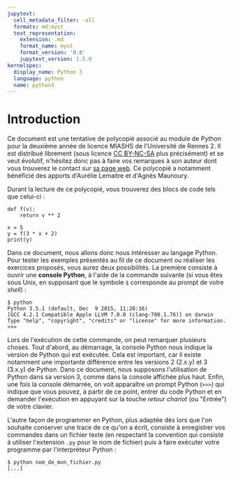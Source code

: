 ```yaml
---
jupytext:
  cell_metadata_filter: -all
  formats: md:myst
  text_representation:
    extension: .md
    format_name: myst
    format_version: '0.8'
    jupytext_version: 1.5.0
kernelspec:
  display_name: Python 3
  language: python
  name: python3
---
```


# Introduction

Ce document est une tentative de polycopié associé au module de Python pour la deuxième année de licence MIASHS de l'Université de Rennes 2.
Il est distribué librement (sous licence [CC BY-NC-SA](https://creativecommons.org/licenses/by-nc-sa/4.0/) plus précisément) et se veut évolutif, n'hésitez donc pas à faire vos remarques à son auteur dont vous trouverez le contact sur [sa page web](http://people.irisa.fr/Romain.Tavenard/).
Ce polycopié a notamment bénéficié des apports d'Aurélie Lemaitre et d'Agnès Maunoury.

Durant la lecture de ce polycopié, vous trouverez des blocs de code tels que celui-ci :

```{code-cell}
def f(v):
	return v ** 2

x = 5
y = f(3 * x + 2)
print(y)
```

Dans ce document, nous allons donc nous intéresser au langage Python.
Pour tester les exemples présentés au fil de ce document ou réaliser les exercices proposés, vous aurez deux possibilités.
La première consiste à ouvrir une **console Python**, à l'aide de la commande suivante (si vous êtes sous Unix, en supposant que le symbole `$` corresponde au prompt de votre _shell_) :

```
$ python
Python 3.5.1 (default, Dec  9 2015, 11:28:16)
[GCC 4.2.1 Compatible Apple LLVM 7.0.0 (clang-700.1.76)] on darwin
Type "help", "copyright", "credits" or "license" for more information.
>>>
```

Lors de l'exécution de cette commande, on peut remarquer plusieurs choses.
Tout d'abord, au démarrage, la console Python nous indique la version de Python qui est exécutée.
Cela est important, car il existe notamment une importante différence entre les versions 2 (2.x.y) et 3 (3.x.y) de Python.
Dans ce document, nous supposons l'utilisation de Python dans sa version 3, comme dans la console affichée plus haut.
Enfin, une fois la console démarrée, on voit apparaître un prompt Python (`>>>`) qui indique que vous pouvez, à partir de ce point, entrer du code Python et en demander l'exécution en appuyant sur la touche _retour chariot_ (ou "Entrée") de votre clavier.

L'autre façon de programmer en Python, plus adaptée dès lors que l'on souhaite conserver une trace de ce qu'on a écrit, consiste à enregistrer vos commandes dans un fichier texte (en respectant la convention qui consiste à utiliser l'extension `.py` pour le nom de fichier) puis à faire exécuter votre programme par l'interpréteur Python :

```
$ python nom_de_mon_fichier.py
[...]
```
